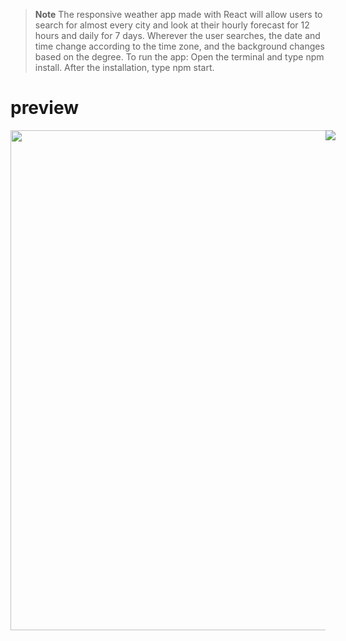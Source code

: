 > **Note** The responsive weather app made with React will allow users to search for almost every city and look at their hourly forecast for 12 hours and daily for 7 days. Wherever the user searches, the date and time change according to the time zone, and the background changes based on the degree. 
> To run the app: Open the terminal and type npm install. After the installation, type npm start.

<h1>preview</h1>
<div style="display:flex">
<img src="https://user-images.githubusercontent.com/109925130/190869578-f84c1ecc-ca50-413e-b7f7-87d31704bdd9.gif" style="width: 800px;">
<img src="https://user-images.githubusercontent.com/109925130/190860289-ae66328a-41d2-4da2-b994-a9ec3bf3a927.png">
</div>


